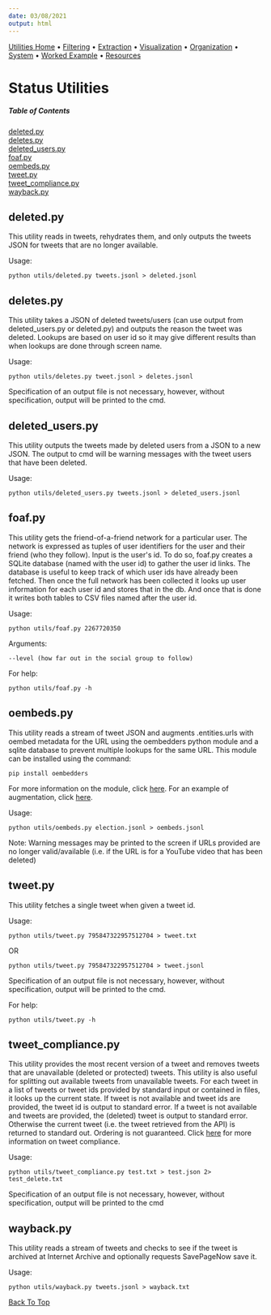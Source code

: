 ```yaml
---
date: 03/08/2021
output: html
---
```

[Utilities Home](utilities.md) • [Filtering](filtering.md) • [Extraction](extraction.md) • [Visualization](visualization.md) • [Organization](organization.md) • [System](system.md) • [Worked Example](workedex.md) • [Resources](resources.md)


# Status Utilities

##### Table of Contents 
[deleted.py](#deleted.py)  
[deletes.py](#deletes.py)  
[deleted_users.py](#deleted_users.py)  
[foaf.py](#foaf.py)   
[oembeds.py](#oembeds.py)  
[tweet.py ](#tweet.py)  
[tweet_compliance.py](#tweet_compliance.py)  
[wayback.py](#wayback.py)  

<a name="deleted.py"/>
 
## deleted.py
This utility reads in tweets, rehydrates them, and only outputs the tweets JSON for tweets that are no longer available.

Usage: 

    python utils/deleted.py tweets.jsonl > deleted.jsonl
    
<a name="deletes.py"/>    
    
## deletes.py
This utility takes a JSON of deleted tweets/users (can use output from deleted_users.py or deleted.py) and outputs the reason the tweet was deleted. Lookups are based on user id so it may give different results than when lookups are done through screen name. 

Usage: 

    python utils/deletes.py tweet.jsonl > deletes.jsonl
    
Specification of an output file is not necessary, however, without specification, output will be printed to the cmd. 

<a name="deleted_users.py"/>

## deleted_users.py
This utility outputs the tweets made by deleted users from a JSON to a new JSON. The output to cmd will be warning messages with the tweet users that have been deleted.

Usage: 

    python utils/deleted_users.py tweets.jsonl > deleted_users.jsonl

<a name="foaf.py"/>

## foaf.py
This utility gets the friend-of-a-friend network for a particular user. The network is expressed as tuples of user identifiers for the user and their friend (who they follow). Input is the user's id. To do so, foaf.py creates a SQLite database (named with the user id) to gather the user id links. The database is useful to keep track of which user ids have already been fetched. Then once the full network has been collected it looks up user information for each user id and stores that in the db. And once that is done it writes both tables to CSV files named after the user id.

Usage: 

    python utils/foaf.py 2267720350
    
Arguments: 

    --level (how far out in the social group to follow)

For help: 

    python utils/foaf.py -h

<a name="oembeds.py"/>

## oembeds.py
This utility reads a stream of tweet JSON and augments .entities.urls with oembed metadata for the URL using the oembedders python module and a sqlite database to prevent multiple lookups for the same URL. This module can be installed using the command:

    pip install oembedders
    
For more information on the module, click [here](https://github.com/edsu/oembedders). For an example of augmentation, click [here](https://github.com/DocNow/twarc/blob/main/utils/oembeds.py).

Usage: 

    python utils/oembeds.py election.jsonl > oembeds.jsonl
    
Note: Warning messages may be printed to the screen if URLs provided are no longer valid/available (i.e. if the URL is for a YouTube video that has been deleted)

<a name="tweet.py"/>

## tweet.py 
This utility fetches a single tweet when given a tweet id.

Usage: 

    python utils/tweet.py 795847322957512704 > tweet.txt
    
OR

    python utils/tweet.py 795847322957512704 > tweet.jsonl
    
Specification of an output file is not necessary, however, without specification, output will be printed to the cmd.

For help:  

    python utils/tweet.py -h

<a name="tweet_compliance.py"/>

## tweet_compliance.py
This utility provides the most recent version of a tweet and removes tweets that are unavailable (deleted or protected) tweets. This utility is also useful for splitting out available tweets from unavailable tweets. For each tweet in a list of tweets or tweet ids provided by standard input or contained in files, it looks up the current state. If tweet is not available and tweet ids are provided, the tweet id is output to standard error. If a tweet is not available and tweets are provided, the (deleted) tweet is output to standard error. Otherwise the current tweet (i.e. the tweet retrieved from the API) is returned to standard out. Ordering is not guaranteed. Click [here](https://developer.twitter.com/en/docs/tweets/compliance/overview) for more information on tweet compliance. 

Usage: 

    python utils/tweet_compliance.py test.txt > test.json 2> test_delete.txt

Specification of an output file is not necessary, however, without specification, output will be printed to the cmd

<a name="wayback.py"/>

## wayback.py
This utility reads a stream of tweets and checks to see if the tweet is archived at Internet Archive and optionally requests SavePageNow save it. 

Usage: 

    python utils/wayback.py tweets.jsonl > wayback.txt

[Back To Top](#status-utilities)
